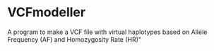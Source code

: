 # VCFmodeller
A program to make a VCF file with virtual haplotypes based on Allele Frequency (AF) and Homozygosity Rate (HR)"
